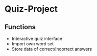 # Quiz-Project

## Functions

- Interactive quiz interface
- Import own word set
- Store data of correct/incorrect answers